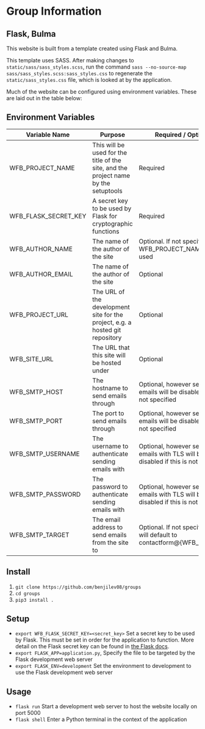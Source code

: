 # Group Information
## Flask, Bulma

This website is built from a template created using Flask and Bulma.

This template uses SASS. After making changes to `static/sass/sass_styles.scss`,
run the command `sass --no-source-map sass/sass_styles.scss:sass_styles.css` to
regenerate the `static/sass_styles.css` file, which is looked at by the
application.

Much of the website can be configured using environment variables. These are laid out in the table below:

## Environment Variables

| Variable Name        | Purpose | Required / Optional |
| ---                  | ---     | ---                 |
| WFB_PROJECT_NAME     | This will be used for the title of the site, and the project name by the setuptools | Required |
| WFB_FLASK_SECRET_KEY | A secret key to be used by Flask for cryptographic functions | Required
| WFB_AUTHOR_NAME      | The name of the author of the site | Optional. If not specified, the WFB_PROJECT_NAME will be used
| WFB_AUTHOR_EMAIL     | The name of the author of the site | Optional
| WFB_PROJECT_URL      | The URL of the development site for the project, e.g. a hosted git repository | Optional
| WFB_SITE_URL         | The URL that this site will be hosted under | Optional
| WFB_SMTP_HOST        | The hostname to send emails through | Optional, however sending emails will be disabled if this is not specified
| WFB_SMTP_PORT        | The port to send emails through | Optional, however sending emails will be disabled if this is not specified
| WFB_SMTP_USERNAME    | The username to authenticate sending emails with | Optional, however sending emails with TLS will be disabled if this is not specified
| WFB_SMTP_PASSWORD    | The password to authenticate sending emails with | Optional, however sending emails with TLS will be disabled if this is not specified
| WFB_SMTP_TARGET      | The email address to send emails from the site to | Optional. If not specified, this will default to contactform@{WFB_SITE_URL}

## Install
1. `git clone https://github.com/benjilev08/groups`
2. `cd groups`
3. `pip3 install .`

## Setup

* `export WFB_FLASK_SECRET_KEY=<secret_key>`
    Set a secret key to be used by Flask. This must be set in order for the application to function. More detail on the Flask secret key can be found in [the Flask docs](https://flask.palletsprojects.com/en/1.1.x/quickstart/#sessions).
* `export FLASK_APP=application.py`,
    Specify the file to be targeted by the Flask development web server
* `export FLASK_ENV=development` 
    Set the environment to development to use the Flask development web server 

## Usage
* `flask run`
    Start a development web server to host the website locally on port 5000
* `flask shell`
    Enter a Python terminal in the context of the application
